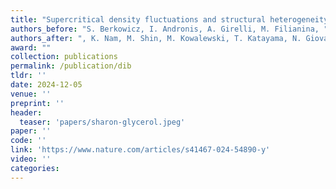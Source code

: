 ```yaml
---
title: "Supercritical density fluctuations and structural heterogeneity in supercooled water-glycerol microdroplets"
authors_before: "S. Berkowicz, I. Andronis, A. Girelli, M. Filianina, "
authors_after: ", K. Nam, M. Shin, M. Kowalewski, T. Katayama, N. Giovambattista, K. Hwan Kim, F. Perakis"
award: ""
collection: publications
permalink: /publication/dib
tldr: ''
date: 2024-12-05
venue: ''
preprint: ''
header: 
  teaser: 'papers/sharon-glycerol.jpeg'
paper: ''
code: '' 
link: 'https://www.nature.com/articles/s41467-024-54890-y'
video: ''
categories:
---
```

